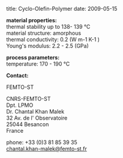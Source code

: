 title: Cyclo-Olefin-Polymer
date: 2009-05-15 

__material properties:__   
thermal stability up to	138- 139 °C  
material structure:	amorphous  
thermal conductivity:	0.2  (W m-1 K-1 )  	
Young's modulus: 	2.2 - 2.5 (GPa)  
	


__process parameters:__  	
temperature:	170 - 190 °C
<!--break-->
__Contact:__ 

FEMTO-ST



CNRS-FEMTO-ST  
Dpt. LPMO  
Dr. Chantal Khan Malek  
32 Av. de l' Observatoire  
25044 Besancon  
France  

phone: +33 (0)3 81 85 39 35  
chantal.khan-malek@femto-st.fr